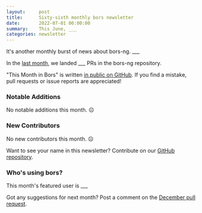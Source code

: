 ```yaml
---
layout:     post
title:      Sixty-sixth monthly bors newsletter
date:       2022-07-01 00:00:00
summary:    This June, ___
categories: newsletter
---
```


It's another monthly burst of news about bors-ng. ___

In the [last month](https://github.com/bors-ng/bors-ng/pulls?q=is%3Apr+is%3Amerged+closed%3A2022-06-01..2022-06-30),
we landed ___ PRs in the bors-ng repository.

"This Month in Bors" is written [in public on GitHub][GitHub for TMiB].
If you find a mistake, pull requests or issue reports are appreciated!

[GitHub for TMiB]: https://github.com/bors-ng/bors-ng.github.io


### Notable Additions

No notable additions this month. ☹️


### New Contributors

No new contributors this month. ☹️

Want to see your name in this newsletter? Contribute on our [GitHub repository](https://github.com/bors-ng/bors-ng).


### Who's using bors?

This month's featured user is ___

Got any suggestions for next month?
Post a comment on the [December pull request](https://github.com/bors-ng/bors-ng.github.io/pull/___).
